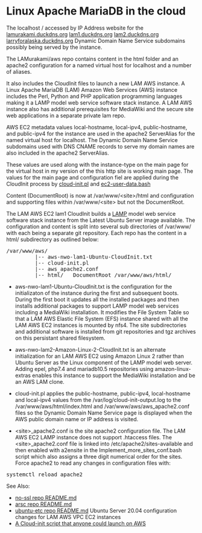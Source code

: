 # Linux Apache MariaDB in the cloud
The localhost / accessed by IP Address website for the
[lamurakami.duckdns.org](http://lamurakami.duckdns.org/)
[lam1.duckdns.org](http://lam1.duckdns.org/)
[lam2.duckdns.org](http://lam2.duckdns.org/)
[larryforalaska.duckdns.org](http://larryforalaska.duckdns.org/)
Dynamic Domain Name Service subdomains possibly being served by the instance.

The LAMurakami/aws repo contains content in the html folder and an apache2 configuration for a named virtual host for localhost and a number of aliases.

It also includes the CloudInit files to launch a new LAM AWS instance.  A Linux Apache MariaDB (LAM) Amazon Web Services (AWS) instance includes the Perl, Python and PHP application programming languages making it a LAMP model web service software stack instance.  A LAM AWS instance also has additional prerequisites for MediaWiki and the secure site web applications in a separate private lam repo.

AWS EC2 metadata values
local-hostname, local-ipv4, public-hostname, and public-ipv4
for the instance are used
in the apache2 ServerAlias for the named virtual host for localhost.
The Dynamic Domain Name Service subdomains used with DNS CNAME records
to serve my domain names are also included in the apache2 ServerAlias.

These values are used along with the instance-type on the main page for the
virtual host in my version of the this http site is working main page.  The values for the main page and configuration fiel are applied during the CloudInit process by [cloud-init.pl](https://github.com/LAMurakami/aws/blob/master/cloud-init.pl) and [ec2-user-data.bash](https://github.com/LAMurakami/aws/blob/master/ec2-user-data.bash)

Content (DocumentRoot) is now at /var/www/&lt;site&gt;/html and
configuration and supporting files within /var/www/&lt;site&gt; but not the
DocumentRoot.

The LAM AWS EC2 lam1 CloudInit builds a
[LAMP](https://en.wikipedia.org/wiki/LAMP_(software_bundle))
model web service software
stack instance from the Latest Ubuntu Server image available.
The configuration and content is split into several sub directories of
/var/www/ with each being a separate git repository.  Each repo has the
content in a html/ subdirectory as outlined below:

<pre>/var/www/aws/
         |-- aws-nwo-lam1-Ubuntu-CloudInit.txt
         |-- cloud-init.pl
         |-- aws_apache2.conf
         |-- html/   DocumentRoot /var/www/aws/html/</pre>

* aws-nwo-lam1-Ubuntu-CloudInit.txt is the configuration for the initializaton
of the instance during the first and subsequent boots.  During the first boot
it updates all the installed packages and then installs additional packages
to support LAMP model web services including a MediaWiki installation.
It modifies the File System Table so that a LAM AWS Elastic File System (EFS)
instance shared with all the LAM AWS EC2 instances is mounted by nfs4.
The site subdirectories and additional software is installed from git
repositories and tgz archives on this persistant shared filesystem.

* aws-nwo-lam2-Amazon-Linux-2-CloudInit.txt is an alternate initialization
for an LAM AWS EC2 using Amazon Linux 2 rather than Ubuntu Server as the
Linux component of the LAMP model web server.  Adding epel, php7.4 and
mariadb10.5 repositories using amazon-linux-extras enables this instance
to support the MediaWiki installation and be an AWS LAM clone.

* cloud-init.pl applies the public-hostname, public-ipv4, local-hostname and
local-ipv4 values from the /var/log/cloud-init-output.log to the
/var/www/aws/html/index.html and /var/www/aws/aws_apache2.conf files so the
Dynamic Domain Name Service page is displayed when the AWS public domain name
or IP address is visited.

* &lt;site&gt;_apache2.conf is the site apache2 configuration file.  The LAM AWS
EC2 LAMP instance does not support .htaccess files.  The &lt;site&gt;_apache2.conf
file is linked into /etc/apache2/sites-available and then enabled with
a2ensite in the Implement_more_sites_conf.bash script which also assigns
a three digit numerical order for the sites.  Force apache2 to read any
changes in configuration files with:
<pre>systemctl reload apache2</pre>

See Also:
* [no-ssl repo README.md](https://github.com/LAMurakami/no-ssl#readme)
* [arsc repo README.md](https://github.com/LAMurakami/arsc#readme)
* [ubuntu-etc repo README.md](https://github.com/LAMurakami/ubuntu-etc#readme) Ubuntu Server 20.04 configuration changes for LAM AWS VPC EC2 instances
* [A Cloud-init script that anyone could launch on AWS](https://blog.lamurakami.com/2020/08/04/Cloud-init-script-that-anyone-could-launch-on-AWS.html)
